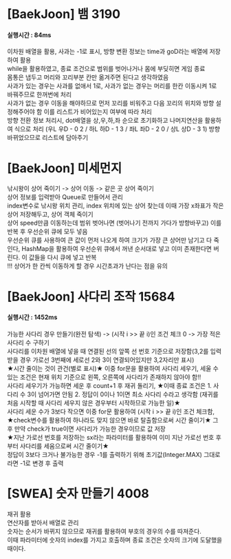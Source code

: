 # [BaekJoon] 뱀 3190  
#### 실행시간 : 84ms
이차원 배열을 활용, 사과는 -1로 표시, 방향 변환 정보는 time과 goD라는 배열에 저장하여 활용  
while을 활용하였고, 종료 조건으로 범위를 벗어나거나 몸에 부딪히면 게임 종료  
몸통은 냅두고 머리와 꼬리부분 칸만 옮겨주면 된다고 생각하였음  
사과가 있는 경우는 사과를 없애서 1로, 사과가 없는 경우는 머리를 한칸 이동시켜 1로 바꿔주므로 한꺼번에 처리  
사과가 없는 경우 이동을 해야하므로 먼저 꼬리를 비워주고 다음 꼬리의 위치와 방향 설정해주어야 함 이를 리스트가 비어있는지 여부에 따라 처리  
방향 전환 정보 처리시, dot배열을 상,우,하,좌 순으로 초기화하고 나머지연산을 활용하여 식으로 처리 (우L 우D - 0 2 / 하L 하D - 1 3 / 좌L 좌D - 2 0 / 상L 상D - 3 1)  방향 바뀌었으므로 리스트에 담아주기



# [BaekJoon] 미세먼지
낚시왕이 상어 죽이기 -> 상어 이동 -> 같은 곳 상어 죽이기  
상어 정보를 입력받아 Queue로 만들어서 관리  
index변수로 낚시왕 위치 관리, index 위치에 있는 상어 찾는데 이때 가장 x좌표가 작은 상어 저장해두고, 상어 객체 죽이기  
상어 speed만큼 이동하는데 범위 벗어나면 (벗어나기 전까지 가다가 방향바꾸고) 이를 반복 후 우선순위 큐에 모두 넣음  
우선순위 큐를 사용하여 큰 값이 먼저 나오게 하여 크기가 가장 큰 상어만 남기고 다 죽인다, HashMap을 활용하여 우선순위 큐에서 꺼낸 순서대로 넣고 이미 존재한다면 버린다. 이 값들을 다시 큐에 넣고 반복  
!!! 상어가 한 칸씩 이동하게 할 경우 시간초과가 난다는 점을 유의  



# [BaekJoon] 사다리 조작 15684  
#### 실행시간 : 1452ms
가능한 사다리 경우 만들기(완전 탐색) -> (시작 i >> 끝 i)인 조건 체크 0 -> 가장 적은 사다리 수 구하기  
사다리를 이차원 배열에 넣을 때 연결된 선의 앞쪽 선 번호 기준으로 저장함(3,2를 입력받을 경우 가로선 3번째에 세로선 2와 3이 연결되어있지만 3,2자리만 표시)  
★시간 줄이는 것이 관건(별로 표시)★
이중 for문을 활용하여 사다리 세우기, 세울 수 있는 조건은 현재 위치 기준으로 왼쪽, 오른쪽에 사다리가 존재하지 않아야 함!!  
사다리 세우기가 가능하면 세운 후 count+1 후 재귀 돌리기, ★이때 종료 조건은 1. 사다리 수 3이 넘어가면 안됨 2. 정답이 0이나 1이면 최소 사다리 수라고 생각함 (재귀를 처음 시작할 때 사다리 세우지 않은 경우부터 시작하므로 가능한 일)★  
사다리 세운 수가 3보다 작으면 이중 for문 활용하여 (시작 i >> 끝 i)인 조건 체크함, ★check변수를 활용하여 하나라도 맞지 않으면 바로 탈출함으로써 시간 줄이기★ 그 후 만약 check가 true이면 사다리가 가능한 경우이므로 값 저장  
★지난 가로선 번호를 저장하는 sx라는 파라미터를 활용하여 이미 지난 가로선 번호 후부터 사다리를 세움으로써 시간 줄이기★  
정답이 3보다 크거나 불가능한 경우 -1를 출력하기 위해 초기값(Integer.MAX) 그대로 라면 -1로 변경 후 출력



# [SWEA] 숫자 만들기 4008  
재귀 활용  
연산자를 받아서 배열로 관리  
숫자는 순서가 바뀌지 않으므로 재귀를 활용하여 부호의 경우의 수를 따져준다.  
이때 파라미터에 숫자의 index를 가지고 호출하며 종료 조건은 숫자의 크기에 도달했을 때이다.   
